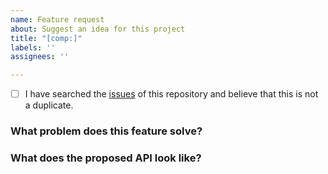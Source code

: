 ```yaml
---
name: Feature request
about: Suggest an idea for this project
title: "[comp:]"
labels: ''
assignees: ''

---
```


<!-- generated by idux-issue-helper:en. DO NOT REMOVE -->
- [ ] I have searched the [issues](https://github.com/IDuxFE/idux/issues) of this repository and believe that this is not a duplicate.

### What problem does this feature solve?
<!-- Explain your use case, context, and rationale behind this feature request. More importantly, what is the end user experience you are trying to build that led to the need for this feature? -->

### What does the proposed API look like?
<!-- Describe how you propose to solve the problem and provide code samples of how the API would work once implemented. Note that you can use Markdown to format your code blocks. -->
